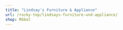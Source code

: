 ```yaml
---
title: "Lindsay's Furniture & Appliance"
url: /rocky-top/lindsays-furniture-und-appliance/
shop: Möbel
---
```

